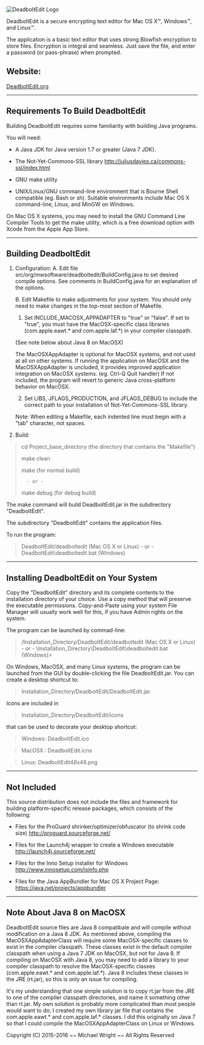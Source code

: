 ![DeadboltEdit Logo](images/DBE_Logo_Large.png)

DeadboltEdit is a secure encrypting text editor for Mac OS X™, Windows™, and Linux™.

The application is a basic text editor that uses strong Blowfish encryption to
store files. Encryption is integral and seamless. Just save the file, and enter a
password (or pass-phrase) when prompted.
 
## Website: 

[DeadboltEdit.org](https://www.deadboltedit.org)

------------------------------------------------------------

## Requirements To Build DeadboltEdit

Building DeadboltEdit requires some familiarity with building Java programs.

You will need:
- A Java JDK for Java version 1.7 or greater (Java 7 JDK).

- The Not-Yet-Commons-SSL library
  http://juliusdavies.ca/commons-ssl/index.html

- GNU make utility

- UNIX/Linux/GNU command-line environment that is Bourne Shell
  compatible (eg. Bash or sh). Suitable environments include Mac OS X
  command-line, Linux, and MinGW on Windows.

On Mac OS X systems, you may need to install the GNU Command Line
Compiler Tools to get the make utility, which is a free download option
with Xcode from the Apple App Store.

------------------------------------------------------------

## Building DeadboltEdit

1. Configuration:
   A. Edit file src/org/mwsoftware/deadboltedit/BuildConfig.java to set
      desired compile options.  See comments in BuildConfig.java for an
      explanation of the options.

   B. Edit Makefile to make adjustments for your system. You should only
      need to make changes in the top-most section of Makefile.
      1. Set INCLUDE_MACOSX_APPADAPTER to "true" or "false".  If set to
         "true", you must have the MacOSX-specific class libraries
         (com.apple.eawt.* and com.apple.laf.*) in your compiler classpath.

      (See note below about Java 8 on MacOSX)

      The MacOSXAppAdapter is optional for MacOSX systems, and not used at
      all on other systems.  If running the application on MacOSX and the
      MacOSXAppAdapter is uncluded, it provides improved application
      integration on MacOSX systems. (eg. Ctrl-Q Quit handler) If not included,
      the program will revert to generic Java cross-platform behavior on MacOSX.

      2. Set LIBS, JFLAGS_PRODUCTION, and JFLAGS_DEBUG to include the
         correct path to your installation of Not-Yet-Commons-SSL library.

      Note: When editing a Makefile, each indented line must begin with
      a "tab" character, not spaces.

2. Build:
>
>   cd Project_base_directory (the directory that contains the "Makefile")
>
>   make clean
>   
>   make        (for normal build)
>
>       - or -
>
>   make debug  (for debug build)
>

The make command will build DeadboltEdit.jar in the subdirectory
"DeadboltEdit".

The subdirectory "DeadboltEdit" contains the application files.

To run the program:

>
>    DeadboltEdit/deadboltedit  (Mac OS X or Linux)
>        - or -
>    DeadboltEdit\deadboltedit.bat  (Windows)
>

------------------------------------------------------------

## Installing DeadboltEdit on Your System

Copy the "DeadboltEdit" directory and its complete contents to the
installation directory of your choice.  Use a copy method that will
preserve the executable permissions.  Copy-and-Paste using your system
File Manager will usually work well for this, if you have Admin rights
on the system.

The program can be launched by commad-line:
>
>
>    /Installation_Directory/DeadboltEdit/deadboltedit  (Mac OS X or Linux)
>        - or -
>    \Installation_Directory\DeadboltEdit\deadboltedit.bat  (Windows)>
>

On Windows, MacOSX, and many Linux systems, the program can be launched
from the GUI by double-clicking the file DeadboltEdit.jar. You can create
a desktop shortcut to:
> Installation_Directory/DeadboltEdit/DeadboltEdit.jar.

Icons are included in

>Installation_Directory/DeadboltEdit/icons 

that can be used to decorate your desktop shortcut:

>    Windows: DeadboltEdit.ico

>    MacOSX : DeadboltEdit.icns

>    Linux: DeadboltEdit48x48.png

------------------------------------------------------------

## Not Included

This source distribution does not include the files and framework for
building platform-specific release packages, which consists of the
following:

- Files for the ProGuard shrinker/optimizer/obfuscator (to shrink
  code size)
  http://proguard.sourceforge.net/

- Files for the Launch4j wrapper to create a Windows executable
  http://launch4j.sourceforge.net/

- Files for the Inno Setup installer for Windows
  http://www.innosetup.com/isinfo.php

- Files for the Java AppBundler for Mac OS X
  Project Page: https://java.net/projects/appbundler

------------------------------------------------------------

## Note About Java 8 on MacOSX

DeadboltEdit source files are Java 8 compatibale and will compile
without modification on a Java 8 JDK. As mentioned above, compiling the
MacOSXAppAdapterClass will require some MacOSX-specific classes to exist
in the compiler classpath. These classes exist in the default compiler
classpath when using a Java 7 JDK on MacOSX, but not for Java 8. If
compiling on MacOSX with Java 8, you may need to add a library to your
compiler classpath to resolve the MacOSX-specific classes
(com.apple.eawt.* and com.apple.laf.*). Java 8 includes these classes in
the JRE (rt.jar), so this is only an issue for compiling.

It's my understanding that one simple solution is to copy rt.jar from
the JRE to one of the compiler classpath directories, and name it
something other than rt.jar. My own solution is probably more
complicated than most people would want to do; I created my own library
jar file that contains the com.apple.eawt.* and com.apple.laf.* classes.
I did this originally on Java 7 so that I could compile the
MacOSXAppAdapterClass on Linux or Windows.




Copyright (C) 2015-2016   ~~   Michael Wright  ~~   All Rights Reserved

